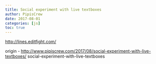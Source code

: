 ```yaml
---
title: Social experiment with live textboxes
author: PipisCrew
date: 2017-08-01
categories: [js]
toc: true
---
```


http://lines.editfight.com/

origin - http://www.pipiscrew.com/2017/08/social-experiment-with-live-textboxes/ social-experiment-with-live-textboxes